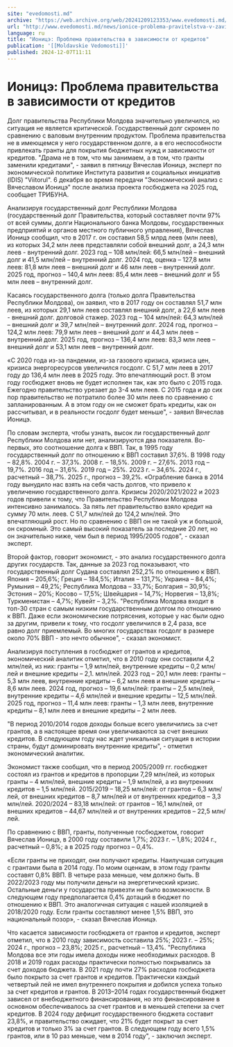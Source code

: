 ```yaml
---
site: "evedomosti.md"
archive: "https://web.archive.org/web/20241209123353/www.evedomosti.md/news/ionice-problema-pravitelstva-v-zavisimosti-ot-kreditov"
url: "http://www.evedomosti.md/news/ionice-problema-pravitelstva-v-zavisimosti-ot-kreditov"
language: ru
title: "Ионицэ: Проблема правительства в зависимости от кредитов"
publication: '[[Moldavskie Vedomosti]]'
published: 2024-12-07T11:11
---
```


# Ионицэ: Проблема правительства в зависимости от кредитов

Долг правительства Республики Молдова значительно увеличился, но ситуация не является критической. Государственный долг скромен по сравнению с валовым внутренним продуктом. Проблема правительства не в имеющемся у него государственном долге, а в его неспособности привлекать гранты для покрытия бюджетных нужд и зависимости от кредитов. "Драма не в том, что мы занимаем, а в том, что гранты заменили кредитами", - заявил в пятницу Вячеслав Ионицэ, эксперт по экономической политике Института развития и социальных инициатив (IDIS) "Viitorul". 6 декабря во время передачи "Экономический анализ с Вячеславом Ионицэ" после анализа проекта госбюджета на 2025 год, сообщает ТРИБУНА.

Анализируя государственный долг Республики Молдова (государственный долг Правительства, который составляет почти 97% от всей суммы, долги Национального банка Молдовы, государственных предприятий и органов местного публичного управления), Вячеслав Ионицэ сообщил, что в 2017 г. он составил 58,5 млрд леев (млн леев), из которых 34,2 млн леев представляли собой внешний долг, а 24,3 млн леев - внутренний долг. 2023 год – 108 млн/лей: 66,5 млн/лей – внешний долг и 41,5 млн/лей – внутренний долг. 2024 год, оценка – 127,8 млн леев: 81,8 млн леев – внешний долг и 46 млн леев – внутренний долг. 2025 год, прогноз – 140,4 млн леев: 85,4 млн леев – внешний долг и 55 млн леев – внутренний долг.

Касаясь государственного долга (только долга Правительства Республики Молдова), он заявил, что в 2017 году он составлял 51,7 млн леев, из которых 29,1 млн леев составлял внешний долг, а 22,6 млн леев - внешний долг. долговой стажер. 2023 год – 104 млн/лей: 64,3 млн/лей – внешний долг и 39,7 млн/лей – внутренний долг. 2024 год, прогноз – 124,2 млн леев: 79,9 млн леев – внешний долг и 44,3 млн леев – внутренний долг. 2025 год, прогноз – 136,4 млн леев: 83,3 млн леев – внешний долг и 53,1 млн леев – внутренний долг.

«С 2020 года из-за пандемии, из-за газового кризиса, кризиса цен, кризиса энергоресурсов увеличился госдолг. С 51,7 млн леев в 2017 году до 136,4 млн леев в 2025 году. Это впечатляющий рост. В этом году госбюджет вновь не будет исполнен так, как это было с 2015 года. Ежегодно правительство урезает до 3-4 млн леев. С 2015 года и до сих пор правительство не потратило более 30 млн леев по сравнению с запланированным. А в этом году он не сможет брать кредиты, как он рассчитывал, и в реальности госдолг будет меньше", - заявил Вячеслав Ионицэ.

По словам эксперта, чтобы узнать, высок ли государственный долг Республики Молдова или нет, анализируются два показателя. Во-первых, это соотношение долга к ВВП. Так, в 1995 году государственный долг по отношению к ВВП составил 37,6%. В 1998 году – 82,8%. 2004 г. – 37,3%. 2008 г. – 18,5%. 2009 г. – 27,6%. 2013 год – 19,7%. 2016 год – 31,6%. 2019 год – 25%. 2023 г. – 34,6%. 2024 г., расчетный – 38,7%. 2025 г., прогноз – 39,2%. «Ограбление банка в 2014 году вынудило нас взять на себя часть долгов, что привело к увеличению государственного долга. Кризисы 2020/2021/2022 и 2023 годов привели к тому, что Правительство Республики Молдова интенсивно занималось. За пять лет правительство взяло кредит на сумму 70 млн. леев. С 51,7 млн/лей до 124,2 млн/лей. Это впечатляющий рост. Но по сравнению с ВВП он не такой уж и большой, он скромный. Это самый высокий показатель за последние 20 лет, но он значительно ниже, чем был в период 1995/2005 годов", - сказал эксперт.

Второй фактор, говорит экономист, - это анализ государственного долга других государств. Так, данные за 2023 год показывают, что государственный долг Судана составлял 252,2% по отношению к ВВП. Япония – 205,6%; Греция – 184,5%; Италия – 131,7%; Украина – 84,4%; Румыния – 49,2%; Республика Молдова – 33,7%; Болгария – 30,9%; Эстония – 20%; Косово – 17,5%; Швейцария – 14,7%; Норвегия – 13,8%; Туркменистан – 4,7%; Кувейт – 3,2%. "Республика Молдова входит в топ-30 стран с самым низким государственным долгом по отношению к ВВП. Даже если экономические потрясения, которые у нас были одно за другим, привели к тому, что госдолг увеличился в 2,4 раза, все равно долг приемлемый. Во многих государствах госдолг в размере около 70% ВВП - это нечто обычное", - сказал экономист.

Анализируя поступления в госбюджет от грантов и кредитов, экономический аналитик отметил, что в 2010 году они составили 4,2 млн/лей, из них: гранты – 1,9 млн/лей, внутренние кредиты – 0,2 млн/лей и внешние кредиты – 2,1. млн/лей. 2023 год – 20,1 млн леев: гранты – 5,3 млн леев, внутренние кредиты – 6,2 млн леев и внешние кредиты – 8,6 млн леев. 2024 год, прогноз – 19,6 млн/лей: гранты – 2,5 млн/лей, внутренние кредиты – 4,6 млн/лей и внешние кредиты – 12,5 млн/лей. 2025 год, прогноз – 11,4 млн леев: гранты – 1,3 млн леев, внутренние кредиты – 8,1 млн леев и внешние кредиты – 2 млн леев.

"В период 2010/2014 годов доходы больше всего увеличились за счет грантов, а в настоящее время они увеличиваются за счет внешних кредитов. В следующем году нас ждет уникальная ситуация в истории страны, будут доминировать внутренние кредиты", - отметил экономический аналитик.

Экономист также сообщил, что в период 2005/2009 гг. госбюджет состоял из грантов и кредитов в пропорции 7,29 млн/лей, из которых гранты – 4 млн/лей, внешние кредиты – 1,9 млн/лей, а из внутренних кредитов – 1,5 млн/лей. 2015/2019 – 18,25 млн/лей: от грантов – 6,3 млн/лей, от внешних кредитов – 8,7 млн/лей и от внутренних кредитов – 3,3 млн/лей. 2020/2024 – 83,18 млн/лей: от грантов – 16,1 млн/лей, от внешних кредитов – 44,67 млн/лей и от внутренних кредитов – 22,5 млн/лей.

По сравнению с ВВП, гранты, полученные госбюджетом, говорит Вячеслав Ионицэ, в 2000 году составили 1,7%; 2023 г. – 1,8%; 2024 г., расчетный – 0,8%; а в 2025 году прогноз – 0,4%.

«Если гранты не приходят, они получают кредиты. Наилучшая ситуация с грантами была в 2014 году. По моим оценкам, в этом году гранты составят 0,8% ВВП. В четыре раза меньше, чем должно быть. В 2022/2023 году мы получили деньги на энергетический кризис. Остальные деньги у государства привезти не было возможности. В следующем году предполагается 0,4% дотаций в бюджет по отношению к ВВП. Это аналогичная ситуация с нашей изоляцией в 2018/2020 году. Если гранты составляют менее 1,5% ВВП, это национальный позор», - сказал Вячеслав Ионицэ.

Что касается зависимости госбюджета от грантов и кредитов, эксперт отметил, что в 2010 году зависимость составила 25%; 2023 г. – 25%; 2024 г., прогноз – 23,8%; 2025 г., расчетный – 13,4%. "Республика Молдова все эти годы имела доходы ниже необходимых расходов. В 2018 и 2019 годах расходы практически полностью покрывались за счет доходов бюджета. В 2021 году почти 27% расходов госбюджета было покрыто за счет грантов и кредитов. Практически каждый четвертый лей не имел внутреннего покрытия и добился успеха только за счет кредитов и грантов. В 2013–2014 годах государственный бюджет зависел от внебюджетного финансирования, но это финансирование в основном обеспечивалось за счет грантов и в меньшей степени за счет кредитов. В 2024 году дефицит государственного бюджета составит 23,8%, и правительство ожидает, что 21% будет покрыт за счет кредитов и только 3% за счет грантов. В следующем году всего 1,5% грантов, или в 10 раз меньше, чем в 2014 году", - заключил эксперт.